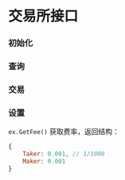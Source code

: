 # 交易所接口


### 初始化



### 查询



### 交易



### 设置

`ex.GetFee()` 获取费率，返回结构：
```javascript
{
	Taker: 0.001, // 1/1000
	Maker: 0.001
}
```
